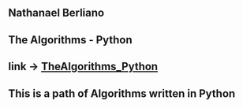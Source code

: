 ## Nathanael Berliano
## The Algorithms - Python
## link -> [TheAlgorithms_Python](https://github.com/TheAlgorithms/Python)
## This is a path of Algorithms written in Python
